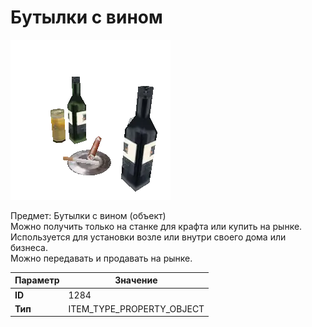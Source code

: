 # Бутылки с вином

![Item Image](../img/1284.webp?raw=true)

Предмет: Бутылки с вином (объект)<br>Можно получить только на станке для крафта или купить на рынке.<br>Используется для установки возле или внутри своего дома или бизнеса.<br>Можно передавать и продавать на рынке.


| Параметр | Значение |
|----------|----------|
| **ID** | 1284 |
| **Тип** | ITEM_TYPE_PROPERTY_OBJECT |

